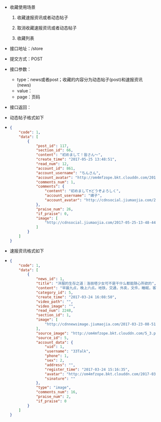 * 收藏使用场景

  1. 收藏速报资讯或者动态帖子

  2. 取消收藏速报资讯或者动态帖子

  3. 收藏列表

* 接口地址：/store

* 提交方式：POST

* 接口参数：

  * type：news或者post；收藏的内容分为动态帖子\(post\)和速报资讯\(news\)
  * value：
  * page：页码

* 接口返回：

* 动态帖子格式如下

* ```json
  {
      "code": 1,
      "data": [
          {
              "post_id": 117,
              "section_id": 66,
              "content": "初めまして！皆さん～",
              "create_time": "2017-05-25 13:48:51",
              "read_num": 12,
              "account_id": 861,
              "account_username": "ちんさん",
              "account_avatar": "http://om4mfzope.bkt.clouddn.com/2017-05-25-13-55-23770?imageView2/2/w/100",
              "comments_num": 1,
              "comments": {
                  "content": "初めまして❣どうぞよろしく",
                  "account_username": "婧子",
                  "account_avatar": "http://cdnsocial.jiumaojia.com/2017-06-13-12-35-14929"
              },
              "praise_num": 26,
              "if_praise": 0,
              "image": [
                  "http://cdnsocial.jiumaojia.com/2017-05-25-13-48-44447"
              ]
          }
      ]
  }
  ```
* 速报资讯格式如下

* ```json
  {
      "code": 1,
      "data": [
          {
              "news_id": 1,
              "title": "洋服的生存之道｜洛丽塔少女可不是干什么都能随心所欲的",
              "content": "早晨九点，晚上六点。地铁，交通，外卖，文件，睡眠，客户，红绿灯，来不及化妆，不合脚的鞋。午夜零点，凌晨三点。奶牛，马车，甜点，梦境，皇后，歌队，萤火虫，精美的刺绣，玫瑰不凋谢。“我想要成为一个什么样的人？”没有什么是不能够去做的，任何事物都可以告诉你答案。如果这样的话，“洋服”也可以是“我的老师”，“它告诉了我生存之道。看见一件很漂亮的洋服，为了与之相衬，究竟应该怎么办才好？动足了一切脑筋。‘你要穿这件衣服身材还不行’之类的，‘虽然这件衣服你也能穿，但是我觉得真正适合你的是完全不同的东西’之类的...洋服能给我答案。”——from《下妻物语》几年前看过中岛哲也执导的影片《下妻物语》，17岁的龙崎桃子身着Baby屋的洋服，撑着洋伞站在茨城县的乡间小路上。继恢宏的巴洛克艺术之后，最轻浮薄艳的洛可可艺术；田野，奶牛，狭小却华丽的房间；冷淡娇嫩的脸，甜美可爱的颜色包裹着层层叠叠的柔软蕾丝，我对此留下了深刻的印象。影片在不按常规的拍摄风格和隐藏着各种甜美元素的表相之下，一边展现美丽有趣的日式少年文化和“Lolita”文化，一边以年轻人的视角探索着生命之旅的意义。维多利亚和洛可可风格的华服...苹果，蝴蝶，羽毛、蜡烛、占星、塔罗、歌队、繁复的蕾丝、优雅的裙摆，有几个女孩未曾喜欢过呢?可是，不是所有人都能一直牢牢抓住自己喜欢的东西，因为人在面临幸福的时候，会突然变得胆怯，抓住幸福其实比忍耐痛苦更需要勇气。与其鼓足勇气去追寻自己喜欢的事物，不如退却一步，远远地欣赏来得更为轻松吧?可是依然有不乏勇气的特立独行的人，比如影片里的桃子，比如今天要介绍的Honey honey lolita品牌创始人：软喵子。软喵原本是一位图书行业的出版编辑，辞职后，致力于自己的Lolita服装品牌Honey honey lolita，并获登风行日本的时尚杂志kera，广受好评。旗下有主牌和副牌，分别是：【甜点兔】，【猫伯爵】，【占星猫】；【茶杯兔】以及【猫咪图书馆】。因之前推出的【占星猫】系列洋服而大火，差不多3天销量一万五，因为太过火爆还接受了理财周刊的采访。我记得当时等着她的“占星猫”系列现货等了好久，终于上架了，有200件！8点开抢！~我激动的等到8点那一刻刷新了一下页面准备买...咦？瞬间卖没了。占星猫op占星猫柄（好好看啊啊啊！）口述：软喵子Lolita是一种怎样的风格呢？应该算是次文化吧，并不大众，起源于日本，比起哥特或者庞克这样有着很长发展历史的文化来说，还算是一个非常新的文化风格。风格启发于维多利亚时代和洛可可时代的服装风格，也受到西方哥特和庞克次文化影响形成。这种服装的风格很典型，就像是洋娃娃一样可爱。如果对萝莉感兴趣的人，应该立刻就会想到纳博科夫的《洛丽塔》，那个乖张，苍白，纤细的12岁女主角。Lolita风格经常会被误解成那本小说的意思，其实并不一样，Lolita是指幼女，却似乎有着成熟女郎的诱惑力，而Lolita服装则是让不管什么年纪的人，都变得像是小女孩一般可爱。维多利亚和洛可可风格的华服，如此梦幻，女孩子都会无法抗拒吧？特别又是少女时期，正是做白日梦的时候呢。我刚开始喜欢Lolita洋服的时候都快10年前了，那时候看了电影《下妻物语》，看了以后就特别喜欢。在做Lo服之前，我在上班的同时开着手作店。每天7:30起来发快递，8点出去上班，公司午休时间去材料市场补货，下班后在家里做手作。这样大概进行了大半年快一年的时间，到后期实在是无法兼顾，朝九晚五的工作不是我的人生追求吧，和我的节奏总是不太对，我不喜欢按部就班。后来就辞去了工作，是某一天晚上，在家里赶制一堆团购的帽子，突然萌生了“不如就去辞职吧”这样的想法，然后第二天就去辞职了。也没做什么特别的准备，刚开始继续做手作，接触服装类则是后期的事情了，可能在踏入这一行的时候，内心就知道早晚会全身心地投入在这里。这里有我的梦想。2000年，大概就是我刚接触Lolita的时候，之后创立了服装品牌Honey honey lolita。kera杂志上的Honey Honey其实相对于实用的穿着来说，Lolita服装倒不如说是一件艺术品。具备洛可可和维多利亚风情的公主袖，蕾丝，荷叶边，很多蝴蝶结，蛋糕一样蓬松的裙摆，南瓜裤...等等，观赏价值远超过实用性本身。首先它从各方面来说都是与当下的流行背道而驰。比如说，现在的时尚追求快时尚，一季度一换都是慢的，流行的元素更迭也非常快，你需要迅速地捕捉流行和快速研发；Lo服则不太一样，经典款放上几年都不会过时，依然受追捧，开发时间也很长，注重的是怎么把一个产品彻底打磨好，让它可以过一年，两年，甚至很多年，打开衣柜，都会觉得它很美。猫伯爵因为lo服本身就不是便捷的东西，现在穿衣服基本一套儿完事，但是Lo装不一样啊，需要里三层外三层的搭配，裙撑，南瓜裤，搭衬衫，要把衣服整理得好好的，把蝴蝶结给系得美美的，还要随时注意不会被磕磕碰碰毁了造型。像《下妻物语》里桃子，从所住的横根一直走到有班车开往东京的下妻站，“骑自行车的话虽然快那也坚决不能骑，因为那样就不漂亮了喏。洛丽塔少女可不是干什么都能随心所欲的”。哈哈，就是必须要这么精致啊。honey honey新款图透所以我觉得爱穿Lo服的女孩，虽然什么职业，什么性格的都有，但是一定都是追求自我的女孩！因为Lo作为小众文化其实得不到很大的认可，穿出去还是需要勇气的，有时候也不被理解，我以前穿着出门在公交站还被围观过，选择穿Lo的女孩大部分都是遵从自己内心的意愿，思想比较独立吧。不过现在穿出门的话倒是比以前宽容度高多了。因为年龄的缘故，我现在已经不太穿Lo装出门了，要穿大多数也是自己的副牌sweety：通勤类少女风的轻lo型。而且我本身就不是甜娘，虽然我很喜欢做甜甜的裙子，（笑~）。Honey honey lolita目前正在经营的风格属于Lo服的三大分支风格之一：Sweet，相比于哥特和更优雅古典的cla系，是将可爱的少女主义进行到底的感觉~总之要把自己打扮成可爱的洋娃娃。色系更明快，暖色系基本是主打，喜欢层层叠叠的蕾丝，裙摆更加蓬蓬的轻飘飘的，桃子穿的也绝大多是sweet系。在国内，甜娘基本占着巨大多数，甜系风格的品牌也是非常多的。创立到至今，也有三年时间了。每一天都像是打仗似的鸡飞狗跳，可能随时会降临点生产事故或者哪里又捅了篓子，但每一天也如普通的一天那样平凡。更多的经历就是在这个过程中不断的磨练自己，从不成熟到成熟，从不懂到懂，我记得刚入行的时候，其实我是什么都不懂的，我不知道什么叫做分辨率， 我也不知道什么叫做印花的宽度高度和比例，我什么都不知道，去哪里找合作的厂商？哪里有合适的画手？...那时候我就一个人，什么都不懂，只是想要做这件事情而已。于是我就自己上微博搜关键词，上淘宝搜关键词，到处搜关键词，像是挖金子一样到处的挖来挖去，一点点去挖掘资源。要说困难，更多是生产事故，有时是过长的开发时间和精力，这几乎是每次开发都会遇到的，不停更换面料，不停测试，不断调试颜色，像是【占星猫】系列，光颜色就调了半年。占星猫JSK绀色虽说之后也不觉得有什么，可是经历的时候却会觉得万念俱灰无比痛苦生不如死，经常有不想干的冲动，但是最后发完牢骚，怨天尤人一阵子后还是不情愿的去解决，麻绳缠乱了总得解开啊。就算是喜欢的事情，如果只是抱着喜欢这件事的心情去做的话，很难做好的。要做好自己喜欢的事情，总是比忍受不喜欢的工作有更多的困难。反正，人生那么短暂，我希望能把时间用在喜欢的事情上，这才是最重要的呀。",
              "category_id": 5,
              "create_time": "2017-03-24 16:08:50",
              "video_path": "",
              "video_image": "",
              "read_num": 2248,
              "section_id": 1,
              "image": [
                  "http://cdnnewsimage.jiumaojia.com/2017-03-23-08-51-06760?imageView2/2/w/600"
              ],
              "source_image": "http://om4mfzope.bkt.clouddn.com/5_3.png",
              "source_id": 5,
              "account_data": {
                  "uid": 1,
                  "username": "33Talk",
                  "phone": 1,
                  "sex": 2,
                  "address": "",
                  "register_time": "2017-03-24 15:16:35",
                  "avatar": "http://om4mfzope.bkt.clouddn.com/2017-03-24-15-12-28840?imageView2/2/w/100",
                  "sinature": ""
              },
              "type": "image",
              "comments_num": 16,
              "praise_num": 2,
              "if_praise": 0
          }
      ]
  }
  ```



